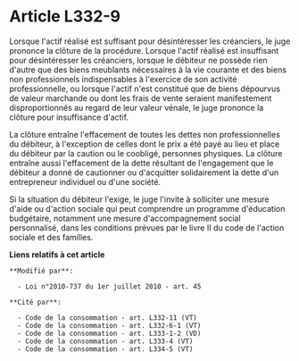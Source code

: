 # Article L332-9

Lorsque l'actif réalisé est suffisant pour désintéresser les créanciers, le juge prononce la clôture de la procédure. Lorsque
l'actif réalisé est insuffisant pour désintéresser les créanciers, lorsque le débiteur ne possède rien d'autre que des biens
meublants nécessaires à la vie courante et des biens non professionnels indispensables à l'exercice de son activité
professionnelle, ou lorsque l'actif n'est constitué que de biens dépourvus de valeur marchande ou dont les frais de vente
seraient manifestement disproportionnés au regard de leur valeur vénale, le juge prononce la clôture pour insuffisance
d'actif.

La clôture entraîne l'effacement de toutes les dettes non professionnelles du débiteur, à l'exception de celles dont le prix
a été payé au lieu et place du débiteur par la caution ou le coobligé, personnes physiques. La clôture entraîne aussi
l'effacement de la dette résultant de l'engagement que le débiteur a donné de cautionner ou d'acquitter solidairement la
dette d'un entrepreneur individuel ou d'une société. 

Si la situation du débiteur l'exige, le juge l'invite à solliciter une mesure d'aide ou d'action sociale qui peut comprendre
un programme d'éducation budgétaire, notamment une mesure d'accompagnement social personnalisé, dans les conditions prévues
par le livre II du code de l'action sociale et des familles.

**Liens relatifs à cet article**

	**Modifié par**:

	  - Loi n°2010-737 du 1er juillet 2010 - art. 45

	**Cité par**:

	  - Code de la consommation - art. L332-11 (VT)
	  - Code de la consommation - art. L332-6-1 (VT)
	  - Code de la consommation - art. L333-1-2 (VD)
	  - Code de la consommation - art. L333-4 (VT)
	  - Code de la consommation - art. L334-5 (VT)
